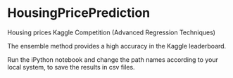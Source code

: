 # HousingPricePrediction
Housing prices Kaggle Competition (Advanced Regression Techniques)

The ensemble method provides a high accuracy in the Kaggle leaderboard. 

Run the iPython notebook and change the path names according to your local system, to save the results in csv files.
